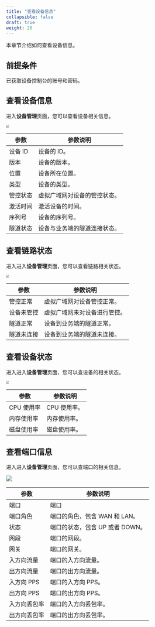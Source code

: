```yaml
---
title: "查看设备信息"
collapsible: false
draft: true
weight: 20
---
```


本章节介绍如何查看设备信息。

## 前提条件

已获取设备控制台的账号和密码。

## 查看设备信息

进入**设备管理**页面，您可以查看设备相关信息。

<img src="../../../_images/um_equip_mgmt_details.png" style="zoom:50%;" />

| 参数     | 参数说明                     |
| -------- | ---------------------------- |
| 设备 ID  | 设备的 ID。                  |
| 版本     | 设备的版本。                 |
| 位置     | 设备所在位置。               |
| 类型     | 设备的类型。                 |
| 管控状态 | 虚拟广域网对设备的管控状态。 |
| 激活时间 | 激活设备的时间。             |
| 序列号   | 设备的序列号。               |
| 隧道状态 | 设备与业务端的隧道连接状态。 |

## 查看链路状态

进入进入**设备管理**页面，您可以查看链路相关状态。

<img src="../../../_images/um_equip_status.png" style="zoom:50%;" />

| 参数       | 参数说明                     |
| ---------- | ---------------------------- |
| 管控正常   | 虚拟广域网对设备管控正常。   |
| 设备未管控 | 虚拟广域网未对设备进行管控。 |
| 隧道正常   | 设备到业务端的隧道正常。     |
| 隧道未连接 | 设备到业务端的隧道未连接。   |

## 查看设备状态

进入进入**设备管理**页面，您可以查设备的相关状态。

<img src="../../../_images/um_equip_status_details.png" style="zoom:50%;" />

| 参数       | 参数说明     |
| ---------- | ------------ |
| CPU 使用率 | CPU 使用率。 |
| 内存使用率 | 内存使用率。 |
| 磁盘使用率 | 磁盘使用率。 |

## 查看端口信息

进入进入**设备管理**页面，您可以查端口的相关信息。

![](../../../_images/um_equip_port.png)

| 参数         | 参数说明                        |
| ------------ | ------------------------------- |
| 端口         | 端口                            |
| 端口角色     | 端口的角色，包含 WAN 和 LAN。   |
| 状态         | 端口的状态，包含 UP 或者 DOWN。 |
| 网段         | 端口的网段。                    |
| 网关         | 端口的网关。                    |
| 入方向流量   | 端口的入方向流量。              |
| 出方向流量   | 端口的出方向流量。              |
| 入方向 PPS   | 端口的入方向 PPS。              |
| 出方向 PPS   | 端口的出方向 PPS。              |
| 入方向丢包率 | 端口的入方向丢包率。            |
| 出方向丢包率 | 端口的出方向丢包率。            |

